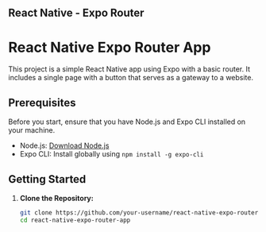 ## React Native - Expo Router
# React Native Expo Router App

This project is a simple React Native app using Expo with a basic router. It includes a single page with a button that serves as a gateway to a website.

## Prerequisites

Before you start, ensure that you have Node.js and Expo CLI installed on your machine.

- Node.js: [Download Node.js](https://nodejs.org/)
- Expo CLI: Install globally using `npm install -g expo-cli`

## Getting Started

1. **Clone the Repository:**

   ```bash
   git clone https://github.com/your-username/react-native-expo-router-app.git
   cd react-native-expo-router-app
